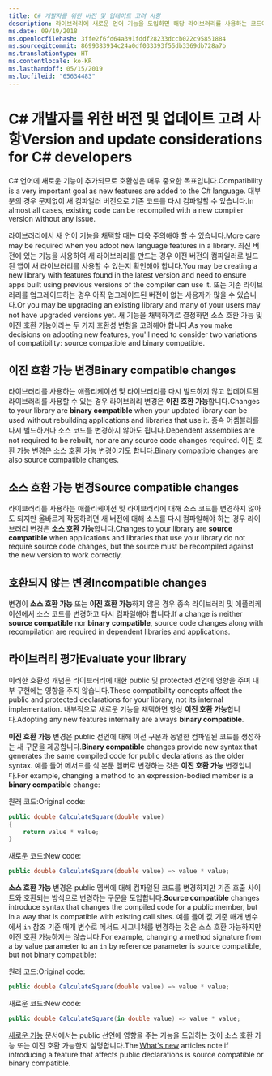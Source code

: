 ```yaml
---
title: C# 개발자를 위한 버전 및 업데이트 고려 사항
description: 라이브러리에 새로운 언어 기능을 도입하면 해당 라이브러리를 사용하는 코드에 영향을 줄 수 있습니다.
ms.date: 09/19/2018
ms.openlocfilehash: 3ffe2f6fd64a391fddf28233dccb022c95851884
ms.sourcegitcommit: 8699383914c24a0df033393f55db3369db728a7b
ms.translationtype: HT
ms.contentlocale: ko-KR
ms.lasthandoff: 05/15/2019
ms.locfileid: "65634483"
---
```

# <a name="version-and-update-considerations-for-c-developers"></a><span data-ttu-id="0df14-103">C# 개발자를 위한 버전 및 업데이트 고려 사항</span><span class="sxs-lookup"><span data-stu-id="0df14-103">Version and update considerations for C# developers</span></span>

<span data-ttu-id="0df14-104">C# 언어에 새로운 기능이 추가되므로 호환성은 매우 중요한 목표입니다.</span><span class="sxs-lookup"><span data-stu-id="0df14-104">Compatibility is a very important goal as new features are added to the C# language.</span></span> <span data-ttu-id="0df14-105">대부분의 경우 문제없이 새 컴파일러 버전으로 기존 코드를 다시 컴파일할 수 있습니다.</span><span class="sxs-lookup"><span data-stu-id="0df14-105">In almost all cases, existing code can be recompiled with a new compiler version without any issue.</span></span>

<span data-ttu-id="0df14-106">라이브러리에서 새 언어 기능을 채택할 때는 더욱 주의해야 할 수 있습니다.</span><span class="sxs-lookup"><span data-stu-id="0df14-106">More care may be required when you adopt new language features in a library.</span></span> <span data-ttu-id="0df14-107">최신 버전에 있는 기능을 사용하여 새 라이브러리를 만드는 경우 이전 버전의 컴파일러로 빌드된 앱이 새 라이브러리를 사용할 수 있는지 확인해야 합니다.</span><span class="sxs-lookup"><span data-stu-id="0df14-107">You may be creating a new library with features found in the latest version and need to ensure apps built using previous versions of the compiler can use it.</span></span> <span data-ttu-id="0df14-108">또는 기존 라이브러리를 업그레이드하는 경우 아직 업그레이드된 버전이 없는 사용자가 많을 수 있습니다.</span><span class="sxs-lookup"><span data-stu-id="0df14-108">Or you may be upgrading an existing library and many of your users may not have upgraded versions yet.</span></span> <span data-ttu-id="0df14-109">새 기능을 채택하기로 결정하면 소스 호환 가능 및 이진 호환 가능이라는 두 가지 호환성 변형을 고려해야 합니다.</span><span class="sxs-lookup"><span data-stu-id="0df14-109">As you make decisions on adopting new features, you'll need to consider two variations of compatibility: source compatible and binary compatible.</span></span>

## <a name="binary-compatible-changes"></a><span data-ttu-id="0df14-110">이진 호환 가능 변경</span><span class="sxs-lookup"><span data-stu-id="0df14-110">Binary compatible changes</span></span>

<span data-ttu-id="0df14-111">라이브러리를 사용하는 애플리케이션 및 라이브러리를 다시 빌드하지 않고 업데이트된 라이브러리를 사용할 수 있는 경우 라이브러리 변경은 **이진 호환 가능**합니다.</span><span class="sxs-lookup"><span data-stu-id="0df14-111">Changes to your library are **binary compatible** when your updated library can be used without rebuilding applications and libraries that use it.</span></span> <span data-ttu-id="0df14-112">종속 어셈블리를 다시 빌드하거나 소스 코드를 변경하지 않아도 됩니다.</span><span class="sxs-lookup"><span data-stu-id="0df14-112">Dependent assemblies are not required to be rebuilt, nor are any source code changes required.</span></span> <span data-ttu-id="0df14-113">이진 호환 가능 변경은 소스 호환 가능 변경이기도 합니다.</span><span class="sxs-lookup"><span data-stu-id="0df14-113">Binary compatible changes are also source compatible changes.</span></span>

## <a name="source-compatible-changes"></a><span data-ttu-id="0df14-114">소스 호환 가능 변경</span><span class="sxs-lookup"><span data-stu-id="0df14-114">Source compatible changes</span></span>

<span data-ttu-id="0df14-115">라이브러리를 사용하는 애플리케이션 및 라이브러리에 대해 소스 코드를 변경하지 않아도 되지만 올바르게 작동하려면 새 버전에 대해 소스를 다시 컴파일해야 하는 경우 라이브러리 변경은 **소스 호환 가능**합니다.</span><span class="sxs-lookup"><span data-stu-id="0df14-115">Changes to your library are **source compatible** when applications and libraries that use your library do not require source code changes, but the source must be recompiled against the new version to work correctly.</span></span>

## <a name="incompatible-changes"></a><span data-ttu-id="0df14-116">호환되지 않는 변경</span><span class="sxs-lookup"><span data-stu-id="0df14-116">Incompatible changes</span></span>

<span data-ttu-id="0df14-117">변경이 **소스 호환 가능** 또는 **이진 호환 가능**하지 않은 경우 종속 라이브러리 및 애플리케이션에서 소스 코드를 변경하고 다시 컴파일해야 합니다.</span><span class="sxs-lookup"><span data-stu-id="0df14-117">If a change is neither **source compatible** nor **binary compatible**, source code changes along with recompilation are required in dependent libraries and applications.</span></span>

## <a name="evaluate-your-library"></a><span data-ttu-id="0df14-118">라이브러리 평가</span><span class="sxs-lookup"><span data-stu-id="0df14-118">Evaluate your library</span></span>

<span data-ttu-id="0df14-119">이러한 호환성 개념은 라이브러리에 대한 public 및 protected 선언에 영향을 주며 내부 구현에는 영향을 주지 않습니다.</span><span class="sxs-lookup"><span data-stu-id="0df14-119">These compatibility concepts affect the public and protected declarations for your library, not its internal implementation.</span></span> <span data-ttu-id="0df14-120">내부적으로 새로운 기능을 채택하면 항상 **이진 호환 가능**합니다.</span><span class="sxs-lookup"><span data-stu-id="0df14-120">Adopting any new features internally are always **binary compatible**.</span></span>  

<span data-ttu-id="0df14-121">**이진 호환 가능** 변경은 public 선언에 대해 이전 구문과 동일한 컴파일된 코드를 생성하는 새 구문을 제공합니다.</span><span class="sxs-lookup"><span data-stu-id="0df14-121">**Binary compatible** changes provide new syntax that generates the same compiled code for public declarations as the older syntax.</span></span> <span data-ttu-id="0df14-122">예를 들어 메서드를 식 본문 멤버로 변경하는 것은 **이진 호환 가능** 변경입니다.</span><span class="sxs-lookup"><span data-stu-id="0df14-122">For example, changing a method to an expression-bodied member is a **binary compatible** change:</span></span>

<span data-ttu-id="0df14-123">원래 코드:</span><span class="sxs-lookup"><span data-stu-id="0df14-123">Original code:</span></span>

```csharp
public double CalculateSquare(double value)
{
    return value * value;
}
```

<span data-ttu-id="0df14-124">새로운 코드:</span><span class="sxs-lookup"><span data-stu-id="0df14-124">New code:</span></span>

```csharp
public double CalculateSquare(double value) => value * value;
```

<span data-ttu-id="0df14-125">**소스 호환 가능** 변경은 public 멤버에 대해 컴파일된 코드를 변경하지만 기존 호출 사이트와 호환되는 방식으로 변경하는 구문을 도입합니다.</span><span class="sxs-lookup"><span data-stu-id="0df14-125">**Source compatible** changes introduce syntax that changes the compiled code for a public member, but in a way that is compatible with existing call sites.</span></span> <span data-ttu-id="0df14-126">예를 들어 값 기준 매개 변수에서 `in` 참조 기준 매개 변수로 메서드 시그니처를 변경하는 것은 소스 호환 가능하지만 이진 호환 가능하지는 않습니다.</span><span class="sxs-lookup"><span data-stu-id="0df14-126">For example, changing a method signature from a by value parameter to an `in` by reference parameter is source compatible, but not binary compatible:</span></span>

<span data-ttu-id="0df14-127">원래 코드:</span><span class="sxs-lookup"><span data-stu-id="0df14-127">Original code:</span></span>

```csharp
public double CalculateSquare(double value) => value * value;
```

<span data-ttu-id="0df14-128">새로운 코드:</span><span class="sxs-lookup"><span data-stu-id="0df14-128">New code:</span></span>

```csharp
public double CalculateSquare(in double value) => value * value;
```

<span data-ttu-id="0df14-129">[새로운 기능](index.md) 문서에서는 public 선언에 영향을 주는 기능을 도입하는 것이 소스 호환 가능 또는 이진 호환 가능한지 설명합니다.</span><span class="sxs-lookup"><span data-stu-id="0df14-129">The [What's new](index.md) articles note if introducing a feature that affects public declarations is source compatible or binary compatible.</span></span>
